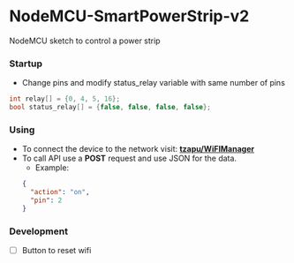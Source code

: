 # NodeMCU-SmartPowerStrip-v2
NodeMCU sketch to control a power strip

### Startup
- Change pins and modify status_relay variable with same number of pins
```cpp
int relay[] = {0, 4, 5, 16};
bool status_relay[] = {false, false, false, false};
```

### Using

- To connect the device to the network visit: __[tzapu/WiFIManager](https://github.com/tzapu/WiFiManager)__
- To call API use a __POST__ request and use JSON for the data.
  - Example: 
  ```json
  {
    "action": "on",
    "pin": 2
  }
  ```

### Development
- [ ] Button to reset wifi

